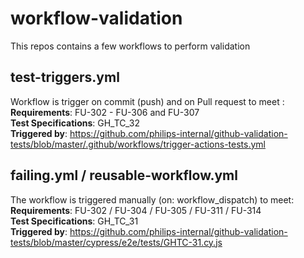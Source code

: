 # workflow-validation

This repos contains a few workflows to perform validation

## test-triggers.yml

Workflow is trigger on commit (push) and on Pull request to meet :   
 **Requirements**:  FU-302 - FU-306 and FU-307    
 **Test Specifications**: GH_TC_32   
 **Triggered by**: https://github.com/philips-internal/github-validation-tests/blob/master/.github/workflows/trigger-actions-tests.yml    

## failing.yml / reusable-workflow.yml

The workflow is triggered manually (on: workflow_dispatch) to meet:   
 **Requirements**: FU-302 / FU-304 / FU-305 / FU-311 / FU-314   
 **Test Specifications**: GH_TC_31   
 **Triggered by**: https://github.com/philips-internal/github-validation-tests/blob/master/cypress/e2e/tests/GHTC-31.cy.js   

